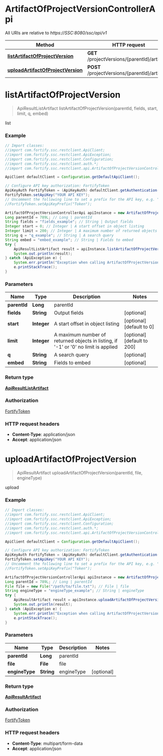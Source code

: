 # ArtifactOfProjectVersionControllerApi

All URIs are relative to *https://SSC:8080/ssc/api/v1*

Method | HTTP request | Description
------------- | ------------- | -------------
[**listArtifactOfProjectVersion**](ArtifactOfProjectVersionControllerApi.md#listArtifactOfProjectVersion) | **GET** /projectVersions/{parentId}/artifacts | list
[**uploadArtifactOfProjectVersion**](ArtifactOfProjectVersionControllerApi.md#uploadArtifactOfProjectVersion) | **POST** /projectVersions/{parentId}/artifacts | upload


<a name="listArtifactOfProjectVersion"></a>
# **listArtifactOfProjectVersion**
> ApiResultListArtifact listArtifactOfProjectVersion(parentId, fields, start, limit, q, embed)

list

### Example
```java
// Import classes:
//import com.fortify.ssc.restclient.ApiClient;
//import com.fortify.ssc.restclient.ApiException;
//import com.fortify.ssc.restclient.Configuration;
//import com.fortify.ssc.restclient.auth.*;
//import com.fortify.ssc.restclient.api.ArtifactOfProjectVersionControllerApi;

ApiClient defaultClient = Configuration.getDefaultApiClient();

// Configure API key authorization: FortifyToken
ApiKeyAuth FortifyToken = (ApiKeyAuth) defaultClient.getAuthentication("FortifyToken");
FortifyToken.setApiKey("YOUR API KEY");
// Uncomment the following line to set a prefix for the API key, e.g. "Token" (defaults to null)
//FortifyToken.setApiKeyPrefix("Token");

ArtifactOfProjectVersionControllerApi apiInstance = new ArtifactOfProjectVersionControllerApi();
Long parentId = 789L; // Long | parentId
String fields = "fields_example"; // String | Output fields
Integer start = 0; // Integer | A start offset in object listing
Integer limit = 200; // Integer | A maximum number of returned objects in listing, if '-1' or '0' no limit is applied
String q = "q_example"; // String | A search query
String embed = "embed_example"; // String | Fields to embed
try {
    ApiResultListArtifact result = apiInstance.listArtifactOfProjectVersion(parentId, fields, start, limit, q, embed);
    System.out.println(result);
} catch (ApiException e) {
    System.err.println("Exception when calling ArtifactOfProjectVersionControllerApi#listArtifactOfProjectVersion");
    e.printStackTrace();
}
```

### Parameters

Name | Type | Description  | Notes
------------- | ------------- | ------------- | -------------
 **parentId** | **Long**| parentId |
 **fields** | **String**| Output fields | [optional]
 **start** | **Integer**| A start offset in object listing | [optional] [default to 0]
 **limit** | **Integer**| A maximum number of returned objects in listing, if &#39;-1&#39; or &#39;0&#39; no limit is applied | [optional] [default to 200]
 **q** | **String**| A search query | [optional]
 **embed** | **String**| Fields to embed | [optional]

### Return type

[**ApiResultListArtifact**](ApiResultListArtifact.md)

### Authorization

[FortifyToken](../README.md#FortifyToken)

### HTTP request headers

 - **Content-Type**: application/json
 - **Accept**: application/json

<a name="uploadArtifactOfProjectVersion"></a>
# **uploadArtifactOfProjectVersion**
> ApiResultArtifact uploadArtifactOfProjectVersion(parentId, file, engineType)

upload

### Example
```java
// Import classes:
//import com.fortify.ssc.restclient.ApiClient;
//import com.fortify.ssc.restclient.ApiException;
//import com.fortify.ssc.restclient.Configuration;
//import com.fortify.ssc.restclient.auth.*;
//import com.fortify.ssc.restclient.api.ArtifactOfProjectVersionControllerApi;

ApiClient defaultClient = Configuration.getDefaultApiClient();

// Configure API key authorization: FortifyToken
ApiKeyAuth FortifyToken = (ApiKeyAuth) defaultClient.getAuthentication("FortifyToken");
FortifyToken.setApiKey("YOUR API KEY");
// Uncomment the following line to set a prefix for the API key, e.g. "Token" (defaults to null)
//FortifyToken.setApiKeyPrefix("Token");

ArtifactOfProjectVersionControllerApi apiInstance = new ArtifactOfProjectVersionControllerApi();
Long parentId = 789L; // Long | parentId
File file = new File("/path/to/file.txt"); // File | file
String engineType = "engineType_example"; // String | engineType
try {
    ApiResultArtifact result = apiInstance.uploadArtifactOfProjectVersion(parentId, file, engineType);
    System.out.println(result);
} catch (ApiException e) {
    System.err.println("Exception when calling ArtifactOfProjectVersionControllerApi#uploadArtifactOfProjectVersion");
    e.printStackTrace();
}
```

### Parameters

Name | Type | Description  | Notes
------------- | ------------- | ------------- | -------------
 **parentId** | **Long**| parentId |
 **file** | **File**| file |
 **engineType** | **String**| engineType | [optional]

### Return type

[**ApiResultArtifact**](ApiResultArtifact.md)

### Authorization

[FortifyToken](../README.md#FortifyToken)

### HTTP request headers

 - **Content-Type**: multipart/form-data
 - **Accept**: application/json

